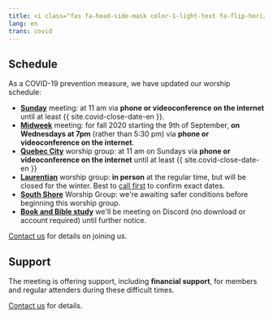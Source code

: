 ```yaml
---
title: <i class="fas fa-head-side-mask color-1-light-text fa-flip-horizontal"></i> COVID-19 Updates
lang: en
trans: covid
---
```

## Schedule
As a COVID-19 prevention measure, we have updated our worship schedule:
* [**Sunday**](/directions) meeting: at 11 am via **phone or videoconference on the internet** until at least {{ site.covid-close-date-en }}.
* [**Midweek**](/midweek) meeting: for fall 2020 starting the 9th of September, **on Wednesdays at 7pm** (rather than 5:30 pm) via **phone or videoconference on the internet**.
* [**Quebec City**](/qc) worship group: at 11 am on Sundays via **phone or videoconference on the internet** until at least {{ site.covid-close-date-en }}
* [**Laurentian**](/laurentians) worship group: **in person** at the regular time, but will be closed for the winter. Best to [call first](/laurentians#contact) to confirm exact dates.
* [**South Shore**](/south_shore) Worship Group: we're awaiting safer conditions before beginning this worship group.
* [**Book and Bible study**](/new_attender/book_bible) we'll be meeting on Discord (no download or account required) until further notice.

[Contact us](/contact.html) for details on joining us.

## Support
The meeting is offering support, including **financial support**, for members and regular attenders during these difficult times. 

[Contact us](/contact.html) for details.
